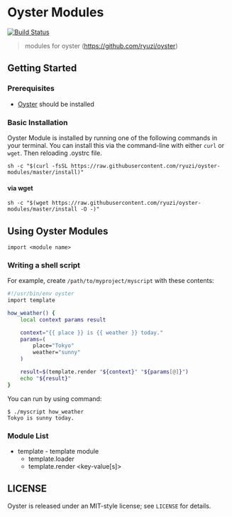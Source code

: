 # Oyster Modules

[![Build Status](https://travis-ci.org/ryuzi/oyster-modules.svg?branch=master)](https://travis-ci.org/ryuzi/oyster-modules)

> modules for oyster (https://github.com/ryuzi/oyster)

## Getting Started

### Prerequisites

* [Oyster](https://github.com/ryuzi/oyster) should be installed


### Basic Installation

Oyster Module is installed by running one of the following commands in your terminal. You can install this via the command-line with either `curl` or `wget`.
Then reloading .oystrc file.

```shell
sh -c "$(curl -fsSL https://raw.githubusercontent.com/ryuzi/oyster-modules/master/install)"
```

#### via wget

```shell
sh -c "$(wget https://raw.githubusercontent.com/ryuzi/oyster-modules/master/install -O -)"
```

## Using Oyster Modules

```
import <module name>
```

### Writing a shell script

For example, create `/path/to/myproject/myscript` with these contents:

```bash
#!/usr/bin/env oyster
import template

how_weather() {
    local context params result

    context="{{ place }} is {{ weather }} today."
    params=(
        place="Tokyo"
        weather="sunny"
    )

    result=$(template.render "${context}" "${params[@]}")
    echo "${result}"
}
```

You can run by using command:

```
$ ./myscript how_weather
Tokyo is sunny today.
```

### Module List

* template - template module
    * template.loader <template-file>
    * template.render <template-context> <key-value[s]>


## LICENSE

Oyster is released under an MIT-style license; see `LICENSE` for details.
